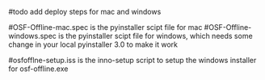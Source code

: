 #todo add deploy steps for mac and windows

#OSF-Offline-mac.spec is the pyinstaller scipt file for mac
#OSF-Offline-windows.spec is the pyinstaller scipt file for windows, which needs some change in your local pyinstaller 3.0 to make it work

#osfofflne-setup.iss is the inno-setup script to setup the windows installer for osf-offline.exe
